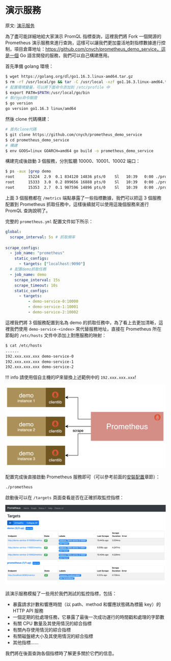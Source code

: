 # 演示服務

原文: [演示服务](https://p8s.io/docs/promql/demo-service/)

為了盡可能詳細地給大家演示 PromQL 指標查詢，這裡我們將 Fork 一個開源的 Prometheus 演示服務來進行查詢，這樣可以讓我們更加靈活地對指標數據進行控制，項目倉庫地址：https://github.com/cnych/prometheus_demo_service，這是一個 Go 語言開發的服務，我們可以自己構建應用。

首先準備 golang 環境：

```bash
$ wget https://golang.org/dl/go1.16.3.linux-amd64.tar.gz
$ rm -rf /usr/local/go && tar -C /usr/local -xzf go1.16.3.linux-amd64.tar.gz
# 配置環境變量，可以將下面命令添加到 /etc/profile 中
$ export PATH=$PATH:/usr/local/go/bin
# 執行go命令驗證
$ go version
go version go1.16.3 linux/amd64
```

然後 clone 代碼構建：

```bash
# 首先clone代碼
$ git clone https://github.com/cnych/prometheus_demo_service
$ cd prometheus_demo_service
# 構建
$ env GOOS=linux GOARCH=amd64 go build -o prometheus_demo_service
```

構建完成後啟動 3 個服務，分別監聽 10000、10001、10002 端口：

```bash
$ ps -aux |grep demo
root      15224  2.9  0.1 834120 14836 pts/0    Sl   10:39   0:00 ./prometheus_demo_service --listen-address=:10000
root      15333  3.0  0.2 899656 16888 pts/0    Sl   10:39   0:00 ./prometheus_demo_service --listen-address=:10001
root      15353  2.7  0.1 907596 14896 pts/0    Sl   10:39   0:00 ./prometheus_demo_service --listen-address=:10002
```

上面 3 個服務都在 `/metrics` 端點暴露了一些指標數據，我們可以把這 3 個服務配置到 Prometheus 抓取任務中，這樣後續就可以使用這幾個服務來進行 PromQL 查詢說明了。

完整的 `prometheus.yml` 配置文件如下所示：

```yaml title="prometheus.yml"
global:
  scrape_interval: 5s # 抓取頻率

scrape_configs:
  - job_name: "prometheus"
    static_configs:
      - targets: ["localhost:9090"]
  # 配置demo抓取任務
  - job_name: demo
    scrape_interval: 15s
    scrape_timeout: 10s
    static_configs:
      - targets:
          - demo-service-0:10000
          - demo-service-1:10001
          - demo-service-2:10002
```

這裡我們將 3 個服務配置到名為 demo 的抓取任務中，為了看上去更加清晰，這裡我們使用 `demo-service-<index>` 來代替服務地址，直接在 Prometheus 所在節點的 `/etc/hosts` 文件中添加上對應服務的映射：

```bash
$ cat /etc/hosts
......
192.xxx.xxx.xxx demo-service-0
192.xxx.xxx.xxx demo-service-1
192.xxx.xxx.xxx demo-service-2
```

!!! info
    請使用個自主機的IP來替換上述範例中的 `192.xxx.xxx.xxx`!

![](./assets/promql-demo-service.png)

配置完成後直接啟動 Prometheus 服務即可（可以參考前面的[安裝配置](../prometheus/install.md)章節）：

```bash
./prometheus
```

啟動後可以在 `/targets` 頁面查看是否在正確抓取監控指標：

![](./assets/promql-demo-ui-targets.png)

該演示服務模擬了一些用於我們測試的監控指標，包括：

- 暴露請求計數和響應時間（以 path、method 和響應狀態碼為標籤 key）的 HTTP API 服務
- 一個定期的批處理任務，它暴露了最後一次成功運行的時間戳和處理的字節數
- 有關 CPU 數量及其使用情況的綜合指標
- 有關內存使用情況的綜合指標
- 有關磁盤總大小及其使用情況的綜合指標
- 其他指標......

我們將在後面查詢各個指標時了解更多關於它們的信息。